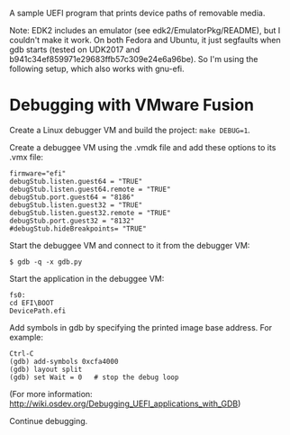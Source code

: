 A sample UEFI program that prints device paths of removable media.

Note: EDK2 includes an emulator (see edk2/EmulatorPkg/README), but
I couldn't make it work.  On both Fedora and Ubuntu, it just segfaults when gdb
starts (tested on UDK2017 and b941c34ef859971e29683ffb57c309e24e6a96be).
So I'm using the following setup, which also works with gnu-efi.

# Debugging with VMware Fusion

Create a Linux debugger VM and build the project: `make DEBUG=1`.

Create a debuggee VM using the .vmdk file and add these options to its .vmx
file:
```
firmware="efi"
debugStub.listen.guest64 = "TRUE"
debugStub.listen.guest64.remote = "TRUE"
debugStub.port.guest64 = "8186"
debugStub.listen.guest32 = "TRUE"
debugStub.listen.guest32.remote = "TRUE"
debugStub.port.guest32 = "8132"
#debugStub.hideBreakpoints= "TRUE"
```

Start the debuggee VM and connect to it from the debugger VM:
```
$ gdb -q -x gdb.py
```

Start the application in the debuggee VM:
```
fs0:
cd EFI\BOOT
DevicePath.efi
```

Add symbols in gdb by specifying the printed image base address.
For example:
```
Ctrl-C
(gdb) add-symbols 0xcfa4000
(gdb) layout split
(gdb) set Wait = 0   # stop the debug loop
```
(For more information: http://wiki.osdev.org/Debugging_UEFI_applications_with_GDB)

Continue debugging.
